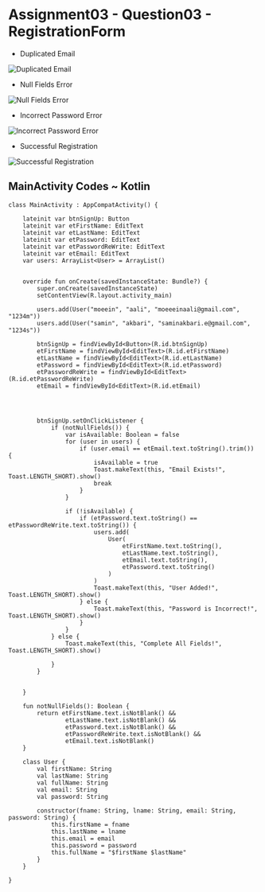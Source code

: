 # Assignment03 - Question03 - RegistrationForm
* Duplicated Email

![Duplicated Email](https://github.com/MoeeinAali/CE429-MP/blob/e3a7ad91716dfcc37179988818608a232b857b4a/Assignments/Assignment03/Question03-RegistrationForm/RegistrationForm01.png)
* Null Fields Error

![Null Fields Error](https://github.com/MoeeinAali/CE429-MP/blob/e3a7ad91716dfcc37179988818608a232b857b4a/Assignments/Assignment03/Question03-RegistrationForm/RegistrationForm02.png)
* Incorrect Password Error

![Incorrect Password Error](https://github.com/MoeeinAali/CE429-MP/blob/e3a7ad91716dfcc37179988818608a232b857b4a/Assignments/Assignment03/Question03-RegistrationForm/RegistrationForm03.png)
* Successful Registration

![Successful Registration](https://github.com/MoeeinAali/CE429-MP/blob/e3a7ad91716dfcc37179988818608a232b857b4a/Assignments/Assignment03/Question03-RegistrationForm/RegistrationForm04.png)

## MainActivity Codes ~ Kotlin

```
class MainActivity : AppCompatActivity() {

    lateinit var btnSignUp: Button
    lateinit var etFirstName: EditText
    lateinit var etLastName: EditText
    lateinit var etPassword: EditText
    lateinit var etPasswordReWrite: EditText
    lateinit var etEmail: EditText
    var users: ArrayList<User> = ArrayList()


    override fun onCreate(savedInstanceState: Bundle?) {
        super.onCreate(savedInstanceState)
        setContentView(R.layout.activity_main)

        users.add(User("moeein", "aali", "moeeeinaali@gmail.com", "1234m"))
        users.add(User("samin", "akbari", "saminakbari.e@gmail.com", "1234s"))

        btnSignUp = findViewById<Button>(R.id.btnSignUp)
        etFirstName = findViewById<EditText>(R.id.etFirstName)
        etLastName = findViewById<EditText>(R.id.etLastName)
        etPassword = findViewById<EditText>(R.id.etPassword)
        etPasswordReWrite = findViewById<EditText>(R.id.etPasswordReWrite)
        etEmail = findViewById<EditText>(R.id.etEmail)




        btnSignUp.setOnClickListener {
            if (notNullFields()) {
                var isAvailable: Boolean = false
                for (user in users) {
                    if (user.email == etEmail.text.toString().trim()) {
                        isAvailable = true
                        Toast.makeText(this, "Email Exists!", Toast.LENGTH_SHORT).show()
                        break
                    }
                }

                if (!isAvailable) {
                    if (etPassword.text.toString() == etPasswordReWrite.text.toString()) {
                        users.add(
                            User(
                                etFirstName.text.toString(),
                                etLastName.text.toString(),
                                etEmail.text.toString(),
                                etPassword.text.toString()
                            )
                        )
                        Toast.makeText(this, "User Added!", Toast.LENGTH_SHORT).show()
                    } else {
                        Toast.makeText(this, "Password is Incorrect!", Toast.LENGTH_SHORT).show()
                    }
                }
            } else {
                Toast.makeText(this, "Complete All Fields!", Toast.LENGTH_SHORT).show()

            }
        }


    }

    fun notNullFields(): Boolean {
        return etFirstName.text.isNotBlank() &&
                etLastName.text.isNotBlank() &&
                etPassword.text.isNotBlank() &&
                etPasswordReWrite.text.isNotBlank() &&
                etEmail.text.isNotBlank()
    }

    class User {
        val firstName: String
        val lastName: String
        val fullName: String
        val email: String
        val password: String

        constructor(fname: String, lname: String, email: String, password: String) {
            this.firstName = fname
            this.lastName = lname
            this.email = email
            this.password = password
            this.fullName = "$firstName $lastName"
        }
    }

}
```
